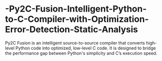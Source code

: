 # -Py2C-Fusion-Intelligent-Python-to-C-Compiler-with-Optimization-Error-Detection-Static-Analysis
Py2C Fusion is an intelligent source-to-source compiler that converts high-level Python code into optimized, low-level C code. It is designed to bridge the performance gap between Python's simplicity and C’s execution speed. 
